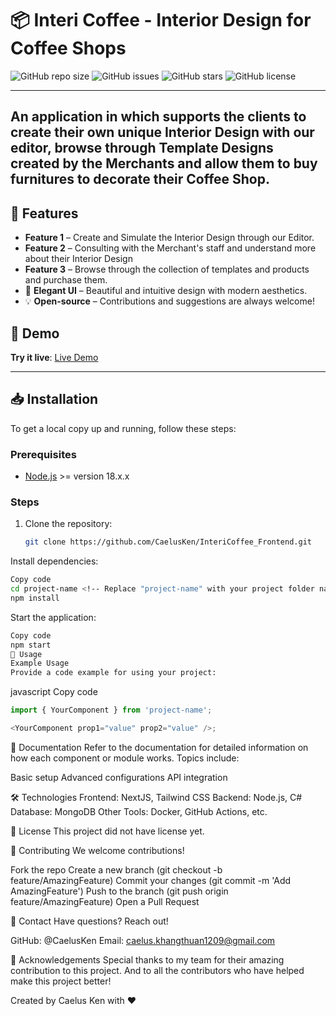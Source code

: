 # 📦 Interi Coffee - Interior Design for Coffee Shops

![GitHub repo size](https://img.shields.io/github/repo-size/CaelusKen/InteriCoffee_Frontend)
![GitHub issues](https://img.shields.io/github/issues/CaelusKen/InteriCoffee_Frontend)
![GitHub stars](https://img.shields.io/github/stars/CaelusKen/InteriCoffee_Frontend?style=social)
![GitHub license](https://img.shields.io/github/license/CaelusKen/InteriCoffee_Frontend)

---
An application in which supports the clients to create their own unique Interior Design with our editor, browse through Template Designs created by the Merchants and allow them to buy furnitures to decorate their Coffee Shop.
---

## 🌟 Features

- **Feature 1** – Create and Simulate the Interior Design through our Editor.
- **Feature 2** – Consulting with the Merchant's staff and understand more about their Interior Design
- **Feature 3** – Browse through the collection of templates and products and purchase them.
- 🎨 **Elegant UI** – Beautiful and intuitive design with modern aesthetics.
- 💡 **Open-source** – Contributions and suggestions are always welcome!


## 🚀 Demo

**Try it live**: [Live Demo](https://interior-coffee.vercel.app)

---

## 📥 Installation

To get a local copy up and running, follow these steps:

### Prerequisites
- [Node.js](https://nodejs.org/) >= version 18.x.x

### Steps
1. Clone the repository:
   ```bash
   git clone https://github.com/CaelusKen/InteriCoffee_Frontend.git
    ```
Install dependencies:

```bash
Copy code
cd project-name <!-- Replace "project-name" with your project folder name if different -->
npm install
```

Start the application:

```bash
Copy code
npm start
🧩 Usage
Example Usage
Provide a code example for using your project:
```

javascript
Copy code
``` javascript
import { YourComponent } from 'project-name';

<YourComponent prop1="value" prop2="value" />;
```

📖 Documentation
Refer to the documentation for detailed information on how each component or module works.
Topics include:

Basic setup
Advanced configurations
API integration

🛠️ Technologies
Frontend: NextJS, Tailwind CSS
Backend: Node.js, C#
Database: MongoDB
Other Tools: Docker, GitHub Actions, etc.

📄 License
This project did not have license yet.

🤝 Contributing
We welcome contributions!

Fork the repo
Create a new branch (git checkout -b feature/AmazingFeature)
Commit your changes (git commit -m 'Add AmazingFeature')
Push to the branch (git push origin feature/AmazingFeature)
Open a Pull Request

💬 Contact
Have questions? Reach out!

GitHub: @CaelusKen
Email: caelus.khangthuan1209@gmail.com

📝 Acknowledgements
Special thanks to my team for their amazing contribution to this project. And to all the contributors who have helped make this project better!

Created by Caelus Ken with ❤️